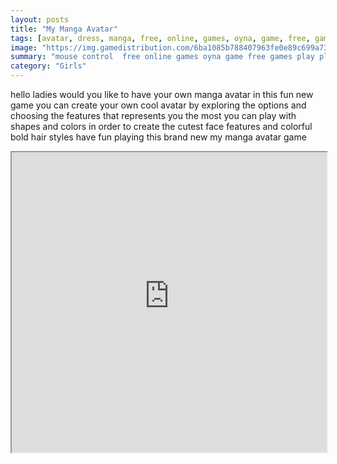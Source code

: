 ```yaml
---
layout: posts
title: "My Manga Avatar"
tags: [avatar, dress, manga, free, online, games, oyna, game, free, games, play, play, games]
image: "https://img.gamedistribution.com/6ba1085b788407963fe0e89c699a7396.jpg"
summary: "mouse control  free online games oyna game free games play play games"
category: "Girls"
---
```


hello ladies would you like to have your own manga avatar in this fun new game you can create your own cool avatar by exploring the options and choosing the features that represents you the most you can play with shapes and colors in order to create the cutest face features and colorful bold hair styles have fun playing this brand new my manga avatar game

<iframe width="100%" height="480px;" src="https://flash.gamedistribution.com?game=6ba1085b788407963fe0e89c699a7396"></iframe>
